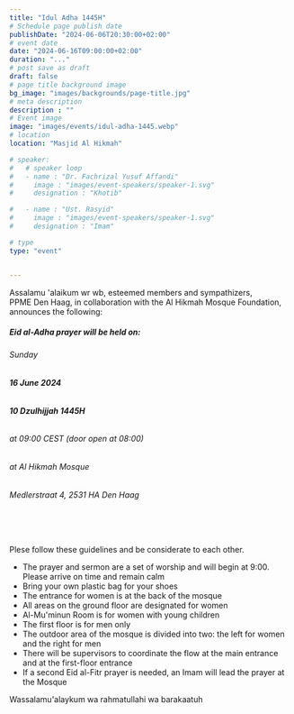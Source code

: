 ```yaml
---
title: "Idul Adha 1445H"
# Schedule page publish date
publishDate: "2024-06-06T20:30:00+02:00"
# event date
date: "2024-06-16T09:00:00+02:00"
duration: "..."
# post save as draft
draft: false
# page title background image
bg_image: "images/backgrounds/page-title.jpg"
# meta description
description : ""
# Event image
image: "images/events/idul-adha-1445.webp"
# location
location: "Masjid Al Hikmah"

# speaker:
#   # speaker loop
#   - name : "Dr. Fachrizal Yusuf Affandi"
#     image : "images/event-speakers/speaker-1.svg"
#     designation : "Khotib"

#   - name : "Ust. Rasyid"
#     image : "images/event-speakers/speaker-1.svg"
#     designation : "Imam"

# type
type: "event"


---
```


Assalamu 'alaikum wr wb, esteemed members and sympathizers,<br/>
PPME Den Haag, in collaboration with the Al Hikmah Mosque Foundation, announces the following:


##### Eid al-Adha prayer will be held on: </br>
###### Sunday </br>
###### <b>16 June 2024</b> </br>
###### **10 Dzulhijjah 1445H**
###### at 09:00 CEST (door open at 08:00)</br>
###### at Al Hikmah Mosque </br>
###### Medlerstraat 4, 2531 HA Den Haag


<br/>
<br/>

Plese follow these guidelines and be considerate to each other.


* The prayer and sermon are a set of worship and will begin at 9:00. Please arrive on time and remain calm
* Bring your own plastic bag for your shoes
* The entrance for women is at the back of the mosque
* All areas on the ground floor are designated for women
* Al-Mu'minun Room is for women with young children
* The first floor is for men only
* The outdoor area of the mosque is divided into two: the left for women and the right for men
* There will be supervisors to coordinate the flow at the main entrance and at the first-floor entrance 
* If a second Eid al-Fitr prayer is needed, an Imam will lead the prayer at the Mosque



Wassalamu'alaykum wa rahmatullahi wa barakaatuh



